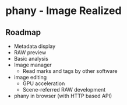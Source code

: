 # phany - Image Realized


## Roadmap
 * Metadata display
 * RAW preview
 * Basic analysis
 * Image manager
    * Read marks and tags by other software
 * image editing
    * GPU acceleration
    * Scene-referred RAW development
 * phany in browser (with HTTP based API)